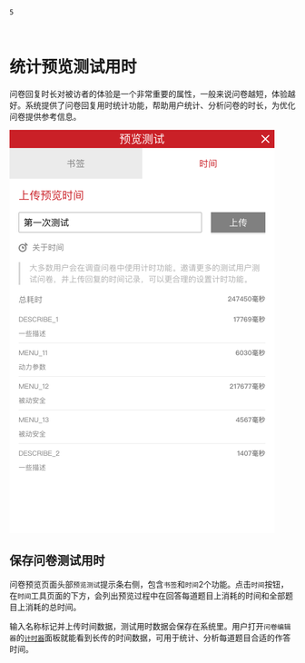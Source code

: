```index
5
```
```tag

```
```summary

```
# 统计预览测试用时
问卷回复时长对被访者的体验是一个非常重要的属性，一般来说问卷越短，体验越好。系统提供了问卷回复用时统计功能，帮助用户统计、分析问卷的时长，为优化问卷提供参考信息。

<img src='./assets/05saveTestTotalTime/saveTestTotalTime.png'>

## 保存问卷测试用时
问卷预览页面头部`预览测试`提示条右侧，包含`书签`和`时间`2个功能。点击`时间`按钮，在`时间`工具页面的下方，会列出预览过程中在回答每道题目上消耗的时间和全部题目上消耗的总时间。

输入名称标记并上传时间数据，测试用时数据会保存在系统里。用户打开`问卷编辑器`的[`计时器`](../04layoutOfEditor/03components/05timer.md)面板就能看到长传的时间数据，可用于统计、分析每道题目合适的作答时间。

